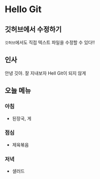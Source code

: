 # Hello Git

## 깃허브에서 수정하기
`깃허브`에서도 직접 텍스트 파일을 수정할 수 있다!!

## 인사
안녕 깃아.
잘 지내보자
Hell Git이 되지 않게


## 오늘 메뉴
### 아침
- 된장국, 게

### 점심
- 제육볶음

### 저녁
- 샐러드
